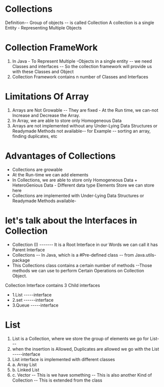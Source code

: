 # Collections
Definition-- Group of objects -- is called Collection
A collection is a single Entity - Representing Multiple Objects

# Collection FrameWork

1. In Java - To Represent Multiple -Objects in a single entity -- we need Classes and interfaces -- So the collection framework will provide us with these Classes and Object
2. Collection Framework contains n number of Classes and Interfaces 

# Limitations Of Array 
1. Arrays are  Not Growable -- They are fixed - At the Run time, we can-not Increase and Decrease the Array.
2. In Array, we are able to store only Homogeneous Data 
3. Arrays are not implemented without any Under-Lying  Data Structures  or Readymade Methods not available-- for Example -- sorting an array, finding duplicates, etc

# Advantages of Collections
* Collections are growable
* At the Run-time we can add elements
* In Collections, we are able to store only Homogeneous Data + HeteroGenious Data - Different data type Elements Store we can store here
* Collections are implemented  with  Under-Lying  Data Structures  or Readymade Methods available-


# let's talk about the Interfaces in Collection 
* Collection (I) -------  It is a Root Interface in our Words we can call it has Parent Interface 
* Collections -- In Java, which is a #Pre-defined class -- from Java.utils- package
* This Collections class contains a certain number of methods --Those methods we can use to perform Certain Operations on Collection Object.

Collection Interface contains 3 Child interfaces 
* 1.List -----interface 
* 2.set ------interface
* 3.Queue -----interface 

# List 
1. List is a Collection, where we store the group of elements we go for List---
2. when the insertion is Allowed, Duplicates are allowed we go with the List -----interface
3. List interface is implemented with different classes
4. a. Array List
5. b. Linked List
6. c. Vector -- This is we have something -- This is also another Kind of Collection -- This is extended from the class


